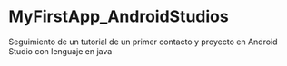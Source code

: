 # MyFirstApp_AndroidStudios
Seguimiento de un tutorial de un primer contacto y proyecto en Android Studio con lenguaje en java
